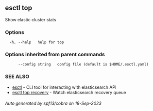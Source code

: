 ## esctl top

Show elastic cluster stats

### Options

```
  -h, --help   help for top
```

### Options inherited from parent commands

```
      --config string   config file (default is $HOME/.esctl.yaml)
```

### SEE ALSO

* [esctl](esctl.md)	 - CLI tool for interacting with elasticsearch API
* [esctl top recovery](esctl_top_recovery.md)	 - Watch elasticsearch recovery queue

###### Auto generated by spf13/cobra on 18-Sep-2023
